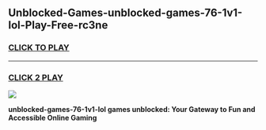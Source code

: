 
## Unblocked-Games-unblocked-games-76-1v1-lol-Play-Free-rc3ne
<h3>
<a href="https://premium76.site?title=unblocked-games-76-1v1-lol&ref=20M">CLICK TO PLAY</a></h3>
<hr>

<h3>
<a href="https://premium76.site?title=unblocked-games-76-1v1-lol&ref=20M">CLICK 2 PLAY</a>
  
</h3>

<a href="https://premium76.site?title=unblocked-games-76-1v1-lol&ref=19M"><img src="https://clearcache.store/games.png"></a>


**unblocked-games-76-1v1-lol games unblocked: Your Gateway to Fun and Accessible Online Gaming**
